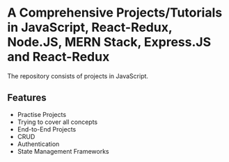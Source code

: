 # A Comprehensive Projects/Tutorials in JavaScript, React-Redux, Node.JS, MERN Stack, Express.JS and React-Redux 
The repository consists of projects in JavaScript.

## Features

- Practise Projects
- Trying to cover all concepts
- End-to-End Projects
- CRUD
- Authentication
- State Management Frameworks